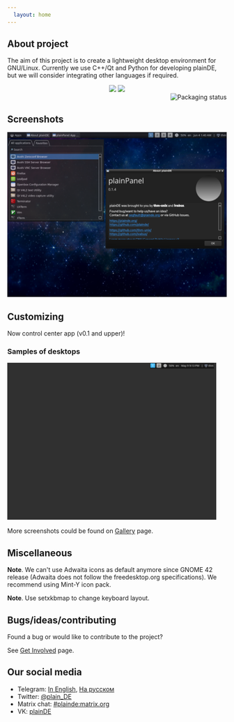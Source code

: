 ```yaml
---
  layout: home
---
```


## About project

The aim of this project is to create a lightweight desktop environment for GNU/Linux. Currently we use C++/Qt and Python for developing plainDE, but we will consider integrating other languages if required.

<div align=center>
  <div class="absolute">
    <img src="https://img.shields.io/github/last-commit/plainDE/plainPanel?style=flat">
    <img src="https://img.shields.io/github/license/plainDE/plainPanel?style=flat">
  </div>
  <div align=right>
    <a href="https://repology.org/project/plainpanel/versions">
        <img src="https://repology.org/badge/vertical-allrepos/plainpanel.svg" alt="Packaging status" align="right">
    </a>
  </div>
</div>
<br>

## Screenshots

<img src="scr/scr-0.1.4.png" width="640">

## Customizing

Now control center app (v0.1 and upper)!

### Samples of desktops

<img src="scr/tweaks/tweak_1.png" width="480">

More screenshots could be found on [Gallery](/gallery) page.

## Miscellaneous

**Note**. We can't use Adwaita icons as default anymore since GNOME 42 release (Adwaita does not follow the freedesktop.org specifications). We recommend using Mint-Y icon pack.

**Note**. Use setxkbmap to change keyboard layout.

## Bugs/ideas/contributing

Found a bug or would like to contribute to the project?

See <a href="https://plainde.org/pages/get-involved">Get Involved</a> page.

## Our social media

- Telegram: <a href="https://t.me/plainDENews">In English</a>, <a href="https://t.me/plainDENewsRU">На русском</a>
- Twitter: <a href="https://twitter.com/plain_DE">@plain_DE</a>
- Matrix chat: <a href="https://matrix.to/#/#plainde:matrix.org">#plainde:matrix.org</a>
- VK: <a href="https://vk.com/plainDE">plainDE</a>

